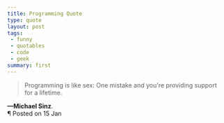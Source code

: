 ```yaml
---
title: Programming Quote
type: quote
layout: post
tags:
 - funny
 - quotables
 - code
 - geek
summary: first
---
```


> Programming is like sex: One mistake and you're providing support for a lifetime.

<div class="post_meta">
  <div><strong>&mdash;Michael Sinz</strong>.</div>
  <div>&para; Posted on 15 Jan</div>
</div>